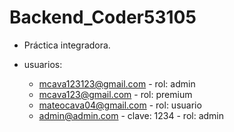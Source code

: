 # Backend_Coder53105
 
- Práctica integradora. 


- usuarios:
    - mcava123123@gmail.com  - rol: admin
    - mcava123@gmail.com - rol: premium
    - mateocava04@gmail.com - rol: usuario
    - admin@admin.com - clave: 1234 - rol: admin